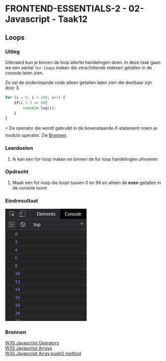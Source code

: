 # FRONTEND-ESSENTIALS-2 - 02-Javascript - Taak12
## Loops

### Uitleg

Uiteraard kun je binnen de loop allerlei handelingen doen. In deze taak gaan we een aantal `for-loops` maken die verschillende reeksen getallen in de console laten zien.

Zo zal de onderstaande code alleen getallen laten zien die deelbaar zijn door 3.
```js
for (i = 0; i < 100; i++) {
    if(i % 3 == 0){
        console.log(i);
    }
}
```
:zap: De operator die wordt gebruikt in de bovenstaande if-statement noem je modulo operator. Zie [Bronnen](#bronnen).


### Leerdoelen

1. Ik kan een for-loop maken en binnen de for loop handelingen uitvoeren

### Opdracht

1. Maak een for-loop die loopt tussen 0 en 99 en alleen de **even** getallen in de console toont

### Eindresultaat

![](img/eindresultaat-console-mod2.jpg)

### Bronnen

[W3S Javascript Operators](https://www.w3schools.com/js/js_operators.asp)  
[W3S Javascript Arrays](https://www.w3schools.com/js/js_arrays.asp)  
[W3S Javascript Array push() method](https://www.w3schools.com/jsref/jsref_push.asp)